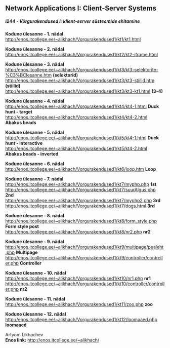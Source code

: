 <h2>Network Applications I: Client-Server Systems</h2>
<h5><em>i244 - Võrgurakendused I: klient-server süsteemide ehitamine</em></h5>

<b>Kodune ülesanne - 1. nädal</b><br>
http://enos.itcollege.ee/~alikhach/Vorgurakendused1/kt1/kt1.html

<b>Kodune ülesanne - 2. nädal</b><br>
http://enos.itcollege.ee/~alikhach/Vorgurakendused1/kt2/kt2-iframe.html

<b>Kodune ülesanne - 3. nädal</b><br>
http://enos.itcollege.ee/~alikhach/Vorgurakendused1/kt3/kt3-selektorite-%C3%BClesanne.htm    <b>(selektorid)</b><br>
http://enos.itcollege.ee/~alikhach/Vorgurakendused1/kt3/kt3-stiilid.htm      <b>(stiilid)</b><br>
http://enos.itcollege.ee/~alikhach/Vorgurakendused1/kt3/kt3-kt1.html       <b>(3-4)</b> <br>

<b>Kodune ülesanne - 4. nädal</b><br>
http://enos.itcollege.ee/~alikhach/Vorgurakendused1/kt4/kt4-1.html     <b>Duck hunt - target</b><br>
http://enos.itcollege.ee/~alikhach/Vorgurakendused1/kt4/kt4-2.html       <b>Abakus beads</b> <br>

<b>Kodune ülesanne - 5. nädal</b><br>
http://enos.itcollege.ee/~alikhach/Vorgurakendused1/kt5/kt4-1.html     <b>Duck hunt - interactive</b><br>
http://enos.itcollege.ee/~alikhach/Vorgurakendused1/kt5/kt4-2.html       <b>Abakus beads - inverted</b> <br>

<b>Kodune ülesanne - 6. nädal</b><br>
http://enos.itcollege.ee/~alikhach/Vorgurakendused1/kt6/loop.htm       <b>Loop</b><br>

<b>Kodune ülesanne - 7. nädal</b><br>
http://enos.itcollege.ee/~alikhach/Vorgurakendused1/kt7/myphp.php       <b>1st</b><br>
http://enos.itcollege.ee/~alikhach/Vorgurakendused1/kt7/suurAlgus.php   <b>2nd</b><br>
http://enos.itcollege.ee/~alikhach/Vorgurakendused1/kt7/myphp2.php      <b>3rd</b><br>
http://enos.itcollege.ee/~alikhach/Vorgurakendused1/kt7/dogs.html       <b>3rd</b><br>

<b>Kodune ülesanne - 8. nädal</b><br>
http://enos.itcollege.ee/~alikhach/Vorgurakendused1/kt8/form_style.php      <b>Form style post</b><br>
http://enos.itcollege.ee/~alikhach/Vorgurakendused1/kt8/nr2.php             <b>nr2</b><br>

<b>Kodune ülesanne - 9. nädal</b><br>
http://enos.itcollege.ee/~alikhach/Vorgurakendused1/kt9/multipage/pealeht.php      <b>Multipage</b><br>
http://enos.itcollege.ee/~alikhach/Vorgurakendused1/kt9/controller/controller.php  <b>Controller</b><br>

<b>Kodune ülesanne - 10. nädal</b><br>
http://enos.itcollege.ee/~alikhach/Vorgurakendused1/kt10/nr1.php     <b>nr1</b><br>
http://enos.itcollege.ee/~alikhach/Vorgurakendused1/kt10/controller/controller.php   <b>nr2</b><br>

<b>Kodune ülesanne - 11. nädal</b><br>
http://enos.itcollege.ee/~alikhach/Vorgurakendused1/kt11/zoo.php    <b>zoo</b><br>

<b>Kodune ülesanne - 12. nädal</b><br>
http://enos.itcollege.ee/~alikhach/Vorgurakendused1/kt12/loomaaed.php    <b>loomaaed</b><br>

Artyom Likhachev<br>
<b>Enos link:</b> http://enos.itcollege.ee/~alikhach/
